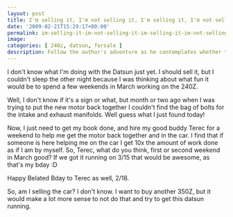 ```yaml
---
layout: post
title: I'm selling it, I'm not selling it, I'm selling it, I'm not selling it?
date: '2009-02-21T15:29:17+00:00'
permalink: im-selling-it-im-not-selling-it-im-selling-it-im-not-selling-it
image: 
categories: [ 240z, datsun, forsale ]
description: Follow the author's adventure as he contemplates whether to sell his Datsun or spend weekends in March restoring it with his buddy, Terec.
---
```


I don't know what I'm doing with the Datsun just yet. I should sell it, but I couldn't sleep the other night because I was thinking about what fun it would be to spend a few weekends in March working on the 240Z.

Well, I don't know if it's a sign or what, but month or two ago when I was trying to put the new motor back together I couldn't find the bag of bolts for the intake and exhaust manifolds. Well guess what I just found today!

Now, I just need to get my book done, and hire my good buddy Terec for a weekend to help me get the motor back together and in the car. I find that if someone is here helping me on the car I get 10x the amount of work done as if I am by myself. So, Terec, what do you think, first or second weekend in March good? If we got it running on 3/15 that would be awesome, as that's my bday :D

Happy Belated Bday to Terec as well, 2/18.

So, am I selling the car? I don't know. I want to buy another 350Z, but it would make a lot more sense to not do that and try to get this datsun running.



